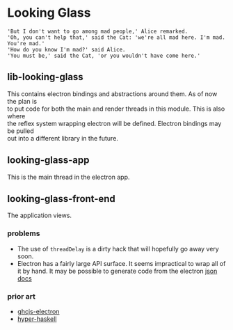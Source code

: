# Looking Glass

```
'But I don't want to go among mad people,' Alice remarked.
'Oh, you can't help that,' said the Cat: 'we're all mad here. I'm mad. You're mad.'
'How do you know I'm mad?' said Alice.
'You must be,' said the Cat, 'or you wouldn't have come here.'
```
## lib-looking-glass
This contains electron bindings and abstractions around them. As of now the plan is  
to put code for both the main and render threads in this module. This is also where  
the reflex system wrapping electron will be defined. Electron bindings may be pulled  
out into a different library in the future.

## looking-glass-app
This is the main thread in the electron app.

## looking-glass-front-end
The application views.

### problems
  * The use of `threadDelay` is a dirty hack that will hopefully go away very soon.  
  * Electron has a fairly large API surface. It seems impractical to wrap all of it by hand. It may be possible to generate code from the electron [json docs](inten://github.com/electron/electron/releases/tag/v1.8.2)

### prior art
  * [ghcjs-electron](https://github.com/taktoa/ghcjs-electron)  
  * [hyper-haskell](https://github.com/HeinrichApfelmus/hyper-haskell)

